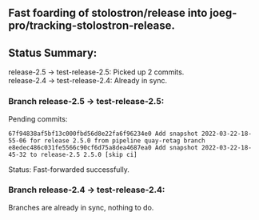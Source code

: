 ## Fast foarding of stolostron/release into joeg-pro/tracking-stolostron-release.

## Status Summary:

release-2.5 -> test-release-2.5: Picked up 2 commits.  
release-2.4 -> test-release-2.4: Already in sync.  

### Branch release-2.5 -> test-release-2.5:

Pending commits:

```
67f94838af5bf13c000fbd56d8e22fa6f96234e0 Add snapshot 2022-03-22-18-55-06 for release 2.5.0 from pipeline quay-retag branch
e8edec486c031fe5566c90cf6d75a8dea4687ea0 Add snapshot 2022-03-22-18-45-32 to release-2.5 2.5.0 [skip ci]
```

Status: Fast-forwarded successfully.

### Branch release-2.4 -> test-release-2.4:

Branches are already in sync, nothing to do.
